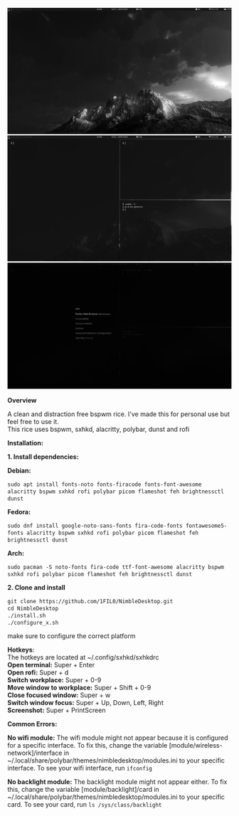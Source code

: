 ![Desktop](./img/ss3.png)
![Desktop Flow](./img/ss1.png)
![Rofi](./img/ss2.png)

**Overview**  

A clean and distraction free bspwm rice. I've made this for personal use but feel free to use it.  
This rice uses bspwm, sxhkd, alacritty, polybar, dunst and rofi

**Installation:**

**1. Install dependencies:**  
  
**Debian:**  
```
sudo apt install fonts-noto fonts-firacode fonts-font-awesome alacritty bspwm sxhkd rofi polybar picom flameshot feh brightnessctl dunst
```  
  
**Fedora:**  
```
sudo dnf install google-noto-sans-fonts fira-code-fonts fontawesome5-fonts alacritty bspwm sxhkd rofi polybar picom flameshot feh brightnessctl dunst
```  
  
**Arch:**  
```
sudo pacman -S noto-fonts fira-code ttf-font-awesome alacritty bspwm sxhkd rofi polybar picom flameshot feh brightnessctl dunst
```  

**2. Clone and install**  
  
```
git clone https://github.com/1FIL0/NimbleDesktop.git
cd NimbleDesktop
./install.sh
./configure_x.sh
```
make sure to configure the correct platform

**Hotkeys**:  
The hotkeys are located at ~/.config/sxhkd/sxhkdrc  
**Open terminal:** Super + Enter  
**Open rofi:** Super + d  
**Switch workplace:** Super + 0-9  
**Move window to workplace:** Super + Shift + 0-9  
**Close focused window:** Super + w  
**Switch window focus:** Super + Up, Down, Left, Right  
**Screenshot:** Super + PrintScreen  

**Common Errors:**  

**No wifi module:**
The wifi module might not appear because it is configured for a specific interface. To fix this, change the variable [module/wireless-network]/interface in ~/.local/share/polybar/themes/nimbledesktop/modules.ini to your specific interface. To see your wifi interface, run ```ifconfig```  

**No backlight module:**
The backlight module might not appear either. To fix this, change the variable [module/backlight]/card in ~/.local/share/polybar/themes/nimbledesktop/modules.ini to your specific card. To see your card, run ```ls /sys/class/backlight```


